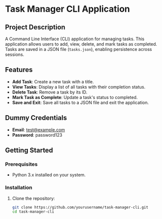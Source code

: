 # Task Manager CLI Application

## Project Description
A Command Line Interface (CLI) application for managing tasks. This application allows users to add, view, delete, and mark tasks as completed. Tasks are saved in a JSON file (`tasks.json`), enabling persistence across sessions.

## Features
- **Add Task**: Create a new task with a title.
- **View Tasks**: Display a list of all tasks with their completion status.
- **Delete Task**: Remove a task by its ID.
- **Mark Task as Complete**: Update a task's status to completed.
- **Save and Exit**: Save all tasks to a JSON file and exit the application.

## Dummy Credentials
- **Email**: test@example.com
- **Password**: password123


## Getting Started

### Prerequisites
- Python 3.x installed on your system.

### Installation
1. Clone the repository:
   ```bash
   git clone https://github.com/yourusername/task-manager-cli.git
   cd task-manager-cli

